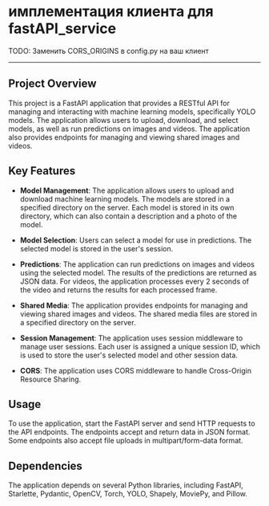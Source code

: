 # имплементация клиента для fastAPI_service

TODO:
Заменить CORS_ORIGINS в config.py на ваш клиент

----

## Project Overview

This project is a FastAPI application that provides a RESTful API for managing and interacting with machine learning models, specifically YOLO models. The application allows users to upload, download, and select models, as well as run predictions on images and videos. The application also provides endpoints for managing and viewing shared images and videos.

## Key Features

- **Model Management**: The application allows users to upload and download machine learning models. The models are stored in a specified directory on the server. Each model is stored in its own directory, which can also contain a description and a photo of the model.

- **Model Selection**: Users can select a model for use in predictions. The selected model is stored in the user's session.

- **Predictions**: The application can run predictions on images and videos using the selected model. The results of the predictions are returned as JSON data. For videos, the application processes every 2 seconds of the video and returns the results for each processed frame.

- **Shared Media**: The application provides endpoints for managing and viewing shared images and videos. The shared media files are stored in a specified directory on the server.

- **Session Management**: The application uses session middleware to manage user sessions. Each user is assigned a unique session ID, which is used to store the user's selected model and other session data.

- **CORS**: The application uses CORS middleware to handle Cross-Origin Resource Sharing.

## Usage

To use the application, start the FastAPI server and send HTTP requests to the API endpoints. The endpoints accept and return data in JSON format. Some endpoints also accept file uploads in multipart/form-data format.

## Dependencies

The application depends on several Python libraries, including FastAPI, Starlette, Pydantic, OpenCV, Torch, YOLO, Shapely, MoviePy, and Pillow.
